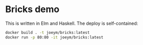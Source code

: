 # Bricks demo

This is written in Elm and Haskell. The deploy is self-contained:

```sh
docker build . -t joeym/bricks:latest
docker run -p 80:80 -it joeym/bricks:latest
```